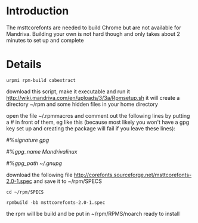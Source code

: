 # Introduction

The msttcorefonts are needed to build Chrome but are not available for Mandriva. Building your own is not hard though and only takes about 2 minutes to set up and complete


# Details

```
urpmi rpm-build cabextract
```

download this script, make it executable and run it http://wiki.mandriva.com/en/uploads/3/3a/Rpmsetup.sh it will create a directory ~/rpm and some hidden files in your home directory

open the file ~/.rpmmacros and comment out the following lines by putting a # in front of them, eg like this (because most likely you won't have a gpg key set up and creating the package will fail if you leave these lines):

#%_signature             gpg_

#%_gpg\_name              Mandrivalinux_

#%_gpg\_path              ~/.gnupg_

download the following file http://corefonts.sourceforge.net/msttcorefonts-2.0-1.spec and save it to ~/rpm/SPECS

```
cd ~/rpm/SPECS

rpmbuild -bb msttcorefonts-2.0-1.spec
```

the rpm will be build and be put in ~/rpm/RPMS/noarch ready to install